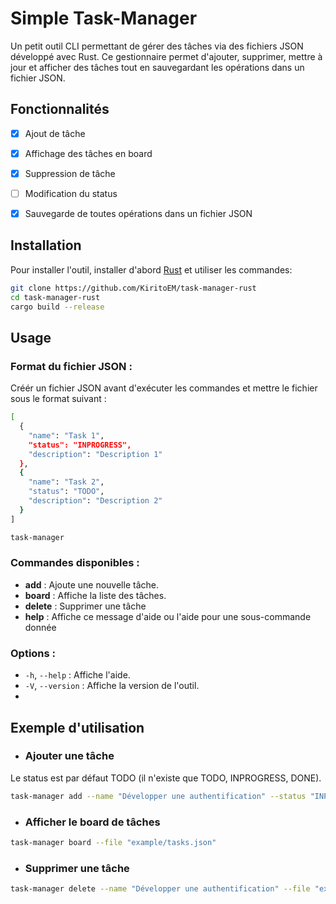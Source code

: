 # Simple Task-Manager

Un petit outil CLI permettant de gérer des tâches via des fichiers JSON développé avec Rust. Ce gestionnaire permet d'ajouter, supprimer, mettre à jour et afficher des tâches tout en sauvegardant les opérations dans un fichier JSON.

## Fonctionnalités

- [x] Ajout de tâche
- [x] Affichage des tâches en board
- [x] Suppression de tâche 
- [ ] Modification du status 
- [x] Sauvegarde de toutes opérations dans un fichier JSON



## Installation

Pour installer l'outil, installer d'abord [Rust](https://www.rust-lang.org/learn/get-started) et utiliser les commandes:

```bash
git clone https://github.com/KiritoEM/task-manager-rust
cd task-manager-rust
cargo build --release
```

## Usage

### Format du fichier JSON :

Créér un fichier JSON avant d'exécuter les commandes et mettre le fichier sous le format suivant : 

```bash
[
  {
    "name": "Task 1",
    "status": "INPROGRESS",
    "description": "Description 1"
  },
  {
    "name": "Task 2",
    "status": "TODO",
    "description": "Description 2"
  }
]
```

```bash
task-manager
```

### Commandes disponibles :
- **add** : Ajoute une nouvelle tâche.
- **board** : Affiche la liste des tâches.
- **delete** : Supprimer une tâche
- **help** : Affiche ce message d'aide ou l'aide pour une sous-commande donnée

### Options :
- `-h`, `--help` : Affiche l'aide.
- `-V`, `--version` : Affiche la version de l'outil.
- 
## Exemple d'utilisation

- ### Ajouter une tâche 
 Le status est par défaut TODO (il n'existe que TODO, INPROGRESS, DONE).

```bash
task-manager add --name "Développer une authentification" --status "INPROGRESS" --description "Mettre en place le système d'authentification avec JWT et 0Auth" --file "example/tasks.json"
```

- ### Afficher le board de tâches

```bash
task-manager board --file "example/tasks.json"
```

- ### Supprimer une tâche

```bash
task-manager delete --name "Développer une authentification" --file "example/tasks.json"
```



